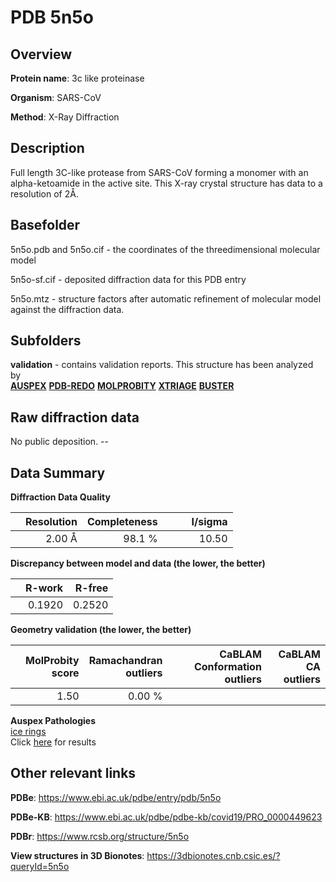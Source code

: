 # PDB 5n5o

## Overview

**Protein name**: 3c like proteinase

**Organism**: SARS-CoV

**Method**: X-Ray Diffraction

## Description

Full length 3C-like protease from SARS-CoV forming a monomer with an alpha-ketoamide in the active site. This X-ray crystal structure has data to a resolution of 2Å.

## Basefolder

5n5o.pdb and 5n5o.cif - the coordinates of the threedimensional molecular model

5n5o-sf.cif - deposited diffraction data for this PDB entry

5n5o.mtz - structure factors after automatic refinement of molecular model against the diffraction data.

## Subfolders





**validation** - contains validation reports. This structure has been analyzed by <br>[**AUSPEX**](https://github.com/thorn-lab/coronavirus_structural_task_force/tree/master/pdb/3c_like_proteinase/SARS-CoV/5n5o/validation/auspex) [**PDB-REDO**](https://github.com/thorn-lab/coronavirus_structural_task_force/tree/master/pdb/3c_like_proteinase/SARS-CoV/5n5o/validation/pdb-redo) [**MOLPROBITY**](https://github.com/thorn-lab/coronavirus_structural_task_force/tree/master/pdb/3c_like_proteinase/SARS-CoV/5n5o/validation/molprobity) [**XTRIAGE**](https://github.com/thorn-lab/coronavirus_structural_task_force/blob/master/pdb/3c_like_proteinase/SARS-CoV/5n5o/validation/Xtriage_output.log) [**BUSTER**](https://www.globalphasing.com/buster/wiki/index.cgi?Covid19Pdb5N5O)  



## Raw diffraction data

No public deposition. --<br> 

## Data Summary
**Diffraction Data Quality**

|   | Resolution | Completeness| I/sigma |
|---|-------------:|----------------:|--------------:|
|   |2.00 Å|98.1  %|<img width=50/>10.50|

**Discrepancy between model and data (the lower, the better)**

|   | **R-work**| **R-free**   
|---|-------------:|----------------:|           
||  0.1920|  0.2520|

**Geometry validation (the lower, the better)**

|   |**MolProbity<br>score**| **Ramachandran<br>outliers** | **CaBLAM<br>Conformation outliers** | **CaBLAM<br>CA outliers** |
|---|-------------:|----------------:|----------------:|----------------:|
||  1.50|  0.00 %|||

**Auspex Pathologies**<br> [ice rings](https://www.auspex.de/pathol/#1)<br>Click [here](https://github.com/thorn-lab/coronavirus_structural_task_force/blob/master/pdb/3c_like_proteinase/SARS-CoV/5n5o/validation/auspex/5n5o_auspex_comments.txt)  for results

 



## Other relevant links 
**PDBe**:  https://www.ebi.ac.uk/pdbe/entry/pdb/5n5o

**PDBe-KB**: https://www.ebi.ac.uk/pdbe/pdbe-kb/covid19/PRO_0000449623 
 
**PDBr**: https://www.rcsb.org/structure/5n5o 

**View structures in 3D Bionotes**: https://3dbionotes.cnb.csic.es/?queryId=5n5o


